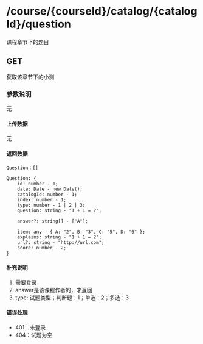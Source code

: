 # /course/{courseId}/catalog/{catalogId}/question
课程章节下的题目

## GET
获取该章节下的小测

### 参数说明
无

#### 上传数据
无

#### 返回数据
```
Question：[]
```
```
Question: {
    id: number - 1;
    date: Date - new Date();
    catalogId: number - 1;
    index: number - 1;
    type: number - 1 | 2 | 3;
    question: string - "1 + 1 = ?";
    
    answer?: string[] - ["A"];
    
    item: any - { A: "2", B: "3", C: "5", D: "6" };
    explains: string - "1 + 1 = 2";
    url?: string - "http://url.com";
    score: number - 2;
}
```

#### 补充说明
1. 需要登录
2. answer是该课程作者的，才返回
3. type: 试题类型；判断题：1；单选：2；多选：3

#### 错误处理
* 401：未登录
* 404：试题为空